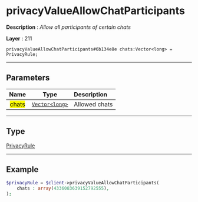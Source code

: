 # privacyValueAllowChatParticipants

**Description** : *Allow all participants of certain chats*

**Layer** : 211

```tl
privacyValueAllowChatParticipants#6b134e8e chats:Vector<long> = PrivacyRule;
```

---

## Parameters

| Name | Type | Description |
| :---: | :---: | :--- |
| <mark>chats</mark> | [`Vector<long>`](type/long) | Allowed chats |

---

## Type

[PrivacyRule](type/PrivacyRule)

---

## Example

```php
$privacyRule = $client->privacyValueAllowChatParticipants(
	chats : array(4336083639152792555),
);
```